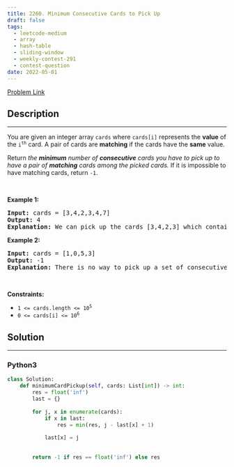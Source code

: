```yaml
---
title: 2260. Minimum Consecutive Cards to Pick Up
draft: false
tags: 
  - leetcode-medium
  - array
  - hash-table
  - sliding-window
  - weekly-contest-291
  - contest-question
date: 2022-05-01
---
```


[Problem Link](https://leetcode.com/problems/minimum-consecutive-cards-to-pick-up/)

## Description

---
<p>You are given an integer array <code>cards</code> where <code>cards[i]</code> represents the <strong>value</strong> of the <code>i<sup>th</sup></code> card. A pair of cards are <strong>matching</strong> if the cards have the <strong>same</strong> value.</p>

<p>Return<em> the <strong>minimum</strong> number of <strong>consecutive</strong> cards you have to pick up to have a pair of <strong>matching</strong> cards among the picked cards.</em> If it is impossible to have matching cards, return <code>-1</code>.</p>

<p>&nbsp;</p>
<p><strong class="example">Example 1:</strong></p>

<pre>
<strong>Input:</strong> cards = [3,4,2,3,4,7]
<strong>Output:</strong> 4
<strong>Explanation:</strong> We can pick up the cards [3,4,2,3] which contain a matching pair of cards with value 3. Note that picking up the cards [4,2,3,4] is also optimal.
</pre>

<p><strong class="example">Example 2:</strong></p>

<pre>
<strong>Input:</strong> cards = [1,0,5,3]
<strong>Output:</strong> -1
<strong>Explanation:</strong> There is no way to pick up a set of consecutive cards that contain a pair of matching cards.
</pre>

<p>&nbsp;</p>
<p><strong>Constraints:</strong></p>

<ul>
	<li><code>1 &lt;= cards.length &lt;= 10<sup>5</sup></code></li>
	<li><code>0 &lt;= cards[i] &lt;= 10<sup>6</sup></code></li>
</ul>


## Solution

---
### Python3
``` py title='minimum-consecutive-cards-to-pick-up'
class Solution:
    def minimumCardPickup(self, cards: List[int]) -> int:
        res = float('inf')
        last = {}
        
        for j, x in enumerate(cards):
            if x in last:
                res = min(res, j - last[x] + 1)
                
            last[x] = j
        
        
        return -1 if res == float('inf') else res
```

